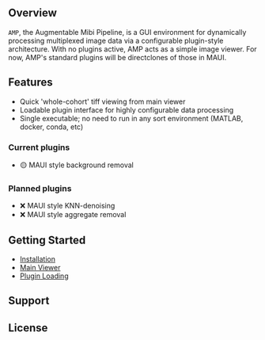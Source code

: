 ## Overview

`AMP`, the Augmentable Mibi Pipeline, is a GUI environment for dynamically processing multiplexed
image data via a configurable plugin-style architecture.  With no plugins active, AMP acts as a 
simple image viewer.  For now, AMP's standard plugins will be directclones of those in MAUI.

## Features

- Quick 'whole-cohort' tiff viewing from main viewer
- Loadable plugin interface for highly configurable data processing
- Single executable; no need to run in any sort environment (MATLAB, docker, conda, etc)

### Current plugins

- 🟡 MAUI style background removal

### Planned plugins

- ❌ MAUI style KNN-denoising
- ❌ MAUI style aggregate removal

## Getting Started

 - [Installation](./docs/installation.md)
 - [Main Viewer](./docs/main_viewer.md)
 - [Plugin Loading](./docs/plugin_loading.md)

## Support

## License